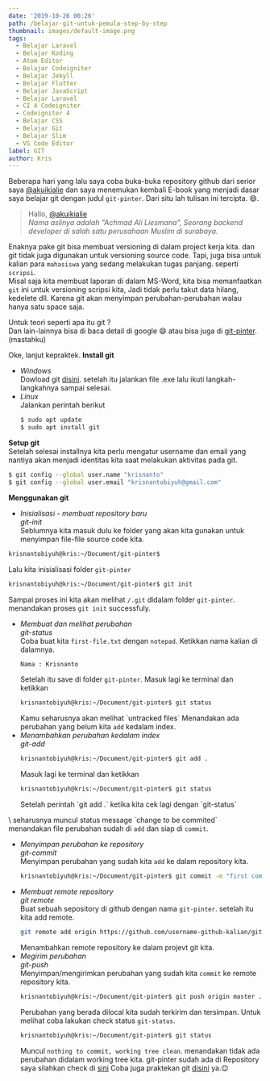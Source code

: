 ```yaml
---
date: '2019-10-26 00:26'
path: /belajar-git-untuk-pemula-step-by-step
thumbnail: images/default-image.png
tags:
  - Belajar Laravel
  - Belajar Koding
  - Atom Editor
  - Belajar Codeigniter
  - Belajar Jekyll
  - Belajar Flutter
  - Belajar JavaScript
  - Belajar Laravel
  - CI 4 Codeigniter
  - Codeigniter 4
  - Belajar CSS
  - Belajar Git
  - Belajar Slim
  - VS Code Editor
label: GIT
author: Kris
---
```

Beberapa hari yang lalu saya coba buka-buka repository github dari serior saya
[@akuikialie](https://github.com/akuikialie)
dan saya menemukan kembali E-book yang menjadi dasar saya belajar git dengan judul
`git-pinter`. Dari situ lah tulisan ini tercipta. 😄.

> Hallo, [@akuikialie](https://github.com/akuikialie)<br>
> _Nama aslinya adalah "Achmad Ali Liesmana", Seorang backend developer di salah satu perusahaan Muslim di surabaya._

Enaknya pake git bisa membuat versioning di dalam project kerja kita. dan git tidak juga digunakan untuk versioning source code.
Tapi, juga bisa untuk kalian para `mahasiswa` yang sedang melakukan tugas panjang. seperti `scripsi`. <br>
Misal saja kita membuat laporan di dalam MS-Word, kita bisa memanfaatkan `git` ini untuk versioning scripsi kita,
Jadi tidak perlu takut data hilang, kedelete dll. Karena git akan menyimpan perubahan-perubahan walau hanya satu space saja.

Untuk teori seperti apa itu git ?<br>
Dan lain-lainnya bisa di baca detail di google 😄 atau bisa juga di [git-pinter](https://github.com/akuikialie/git-pinter/blob/master/git-pinter.pdf).(mastahku)

Oke, lanjut kepraktek.
 **Install git**

* _Windows_ <br>
  Dowload git [disini](https://git-scm.com/download/win). setelah itu jalankan file .exe lalu ikuti langkah-langkahnya sampai selesai.
* _Linux_ <br>
  Jalankan perintah berikut
  ```bash
  $ sudo apt update
  $ sudo apt install git
  ```

**Setup git** <br>
    Setelah selesai installnya kita perlu mengatur username dan email yang nantiya akan menjadi identitas
    kita saat melakukan aktivitas pada git.

```bash
$ git config --global user.name "krisnanto"
$ git config --global user.email "krisnantobiyuh@gmail.com"
```

**Menggunakan git**

* _Inisialisasi - membuat repository baru_ <br>
  _git-init_ <br>
  Seblumnya kita masuk dulu ke folder yang akan kita gunakan untuk menyimpan file-file source code kita.

```bash
krisnantobiyuh@kris:~/Document/git-pinter$
```

  Lalu kita inisialisasi folder `git-pinter`

```bash
krisnantobiyuh@kris:~/Document/git-pinter$ git init
```

  Sampai proses ini kita akan melihat `/.git` didalam folder `git-pinter`. menandakan proses `git init` successfuly.

* _Membuat dan melihat perubahan_ <br>
  _git-status_ <br>
  Coba buat kita `first-file.txt` dengan `notepad`. Ketikkan nama kalian di dalamnya.
  ```bash
  Nama : Krisnanto
  ```
    Setelah itu save di folder `git-pinter`.
    Masuk lagi ke terminal dan ketikkan
  ```bash
  krisnantobiyuh@kris:~/Document/git-pinter$ git status
  ```
  Kamu seharusnya akan melihat \`untracked files\`
  Menandakan ada perubahan yang belum kita `add` kedalam index.
* _Menambahkan perubahan kedalam index_ <br>
  _git-add_ <br>
  ```bash
  krisnantobiyuh@kris:~/Document/git-pinter$ git add .
  ```
    Masuk lagi ke terminal dan ketikkan
  ```bash
  krisnantobiyuh@kris:~/Document/git-pinter$ git status
  ```
    Setelah perintah \`git add .\` ketika kita cek lagi dengan \`git-status\`

\    seharusnya muncul status message \`change to be commited\`<br>
         menandakan file perubahan sudah di `add` dan siap di `commit`.

* _Menyimpan perubahan ke repository_ <br>
  _git-commit_ <br>
    Menyimpan perubahan yang sudah kita `add` ke dalam repository kita.
  ```bash
  krisnantobiyuh@kris:~/Document/git-pinter$ git commit -m "first commit" .
  ```
* _Membuat remote repository_ <br>
  _git remote_ <br>
    Buat sebuah sepository di github dengan nama `git-pinter`. setelah itu kita add remote.
  ```bash
  git remote add origin https://github.com/username-github-kalian/git-pinter.git
  ```
    Menambahkan remote repository ke dalam projevt git kita.
* _Megirim perubahan_ <br>
  _git-push_ <br>
    Menyimpan/mengirimkan perubahan yang sudah kita `commit` ke remote repository kita.
  ```bash
  krisnantobiyuh@kris:~/Document/git-pinter$ git push origin master .
  ```
    Perubahan yang berada dilocal kita sudah terkirim dan tersimpan.
    Untuk melihat coba lakukan check status `git-status`.
  ```bash
  krisnantobiyuh@kris:~/Document/git-pinter$ git status
  ```
    Muncul `nothing to commit, working tree clean`. menandakan tidak ada perubahan didalam working tree kita.
    git-pinter sudah ada di Repository saya silahkan check di [sini](https://github.com/krisnantobiyuh/git-pinter)
    Coba juga praktekan git [disini](https://codesaya.com/git) ya.😉

